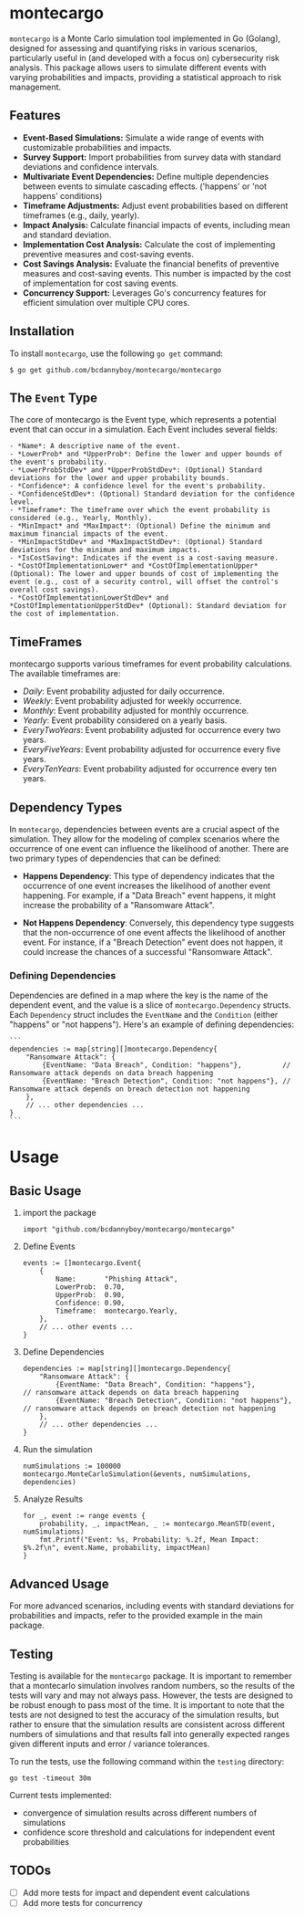 # montecargo

`montecargo` is a Monte Carlo simulation tool implemented in Go (Golang), designed for assessing and quantifying risks in various scenarios, particularly useful in (and developed with a focus on) cybersecurity risk analysis. This package allows users to simulate different events with varying probabilities and impacts, providing a statistical approach to risk management.

## Features

- **Event-Based Simulations:** Simulate a wide range of events with customizable probabilities and impacts.
- **Survey Support:** Import probabilities from survey data with standard deviations and confidence intervals.
- **Multivariate Event Dependencies:** Define multiple dependencies between events to simulate cascading effects. ('happens' or 'not happens' conditions)
- **Timeframe Adjustments:** Adjust event probabilities based on different timeframes (e.g., daily, yearly).
- **Impact Analysis:** Calculate financial impacts of events, including mean and standard deviation.
- **Implementation Cost Analysis:** Calculate the cost of implementing preventive measures and cost-saving events.
- **Cost Savings Analysis:** Evaluate the financial benefits of preventive measures and cost-saving events. This number is impacted by the cost of implementation for cost saving events.
- **Concurrency Support:** Leverages Go's concurrency features for efficient simulation over multiple CPU cores.

## Installation

To install `montecargo`, use the following `go get` command:

```$ go get github.com/bcdannyboy/montecargo/montecargo```

## The `Event` Type

The core of montecargo is the Event type, which represents a potential event that can occur in a simulation. Each Event includes several fields:

    - *Name*: A descriptive name of the event.
    - *LowerProb* and *UpperProb*: Define the lower and upper bounds of the event's probability.
    - *LowerProbStdDev* and *UpperProbStdDev*: (Optional) Standard deviations for the lower and upper probability bounds.
    - *Confidence*: A confidence level for the event's probability.
    - *ConfidenceStdDev*: (Optional) Standard deviation for the confidence level.
    - *Timeframe*: The timeframe over which the event probability is considered (e.g., Yearly, Monthly).
    - *MinImpact* and *MaxImpact*: (Optional) Define the minimum and maximum financial impacts of the event.
    - *MinImpactStdDev* and *MaxImpactStdDev*: (Optional) Standard deviations for the minimum and maximum impacts.
    - *IsCostSaving*: Indicates if the event is a cost-saving measure.
    - *CostOfImplementationLower* and *CostOfImplementationUpper* (Optional): The lower and upper bounds of cost of implementing the event (e.g., cost of a security control, will offset the control's overall cost savings).
    - *CostOfImplementationLowerStdDev* and *CostOfImplementationUpperStdDev* (Optional): Standard deviation for the cost of implementation.

##  TimeFrames

montecargo supports various timeframes for event probability calculations. The available timeframes are:

- *Daily*: Event probability adjusted for daily occurrence.
- *Weekly*: Event probability adjusted for weekly occurrence.
- *Monthly*: Event probability adjusted for monthly occurrence.
- *Yearly*: Event probability considered on a yearly basis.
- *EveryTwoYears*: Event probability adjusted for occurrence every two years.
- *EveryFiveYears*: Event probability adjusted for occurrence every five years.
- *EveryTenYears*: Event probability adjusted for occurrence every ten years.

## Dependency Types

In `montecargo`, dependencies between events are a crucial aspect of the simulation. They allow for the modeling of complex scenarios where the occurrence of one event can influence the likelihood of another. There are two primary types of dependencies that can be defined:

- **Happens Dependency**: This type of dependency indicates that the occurrence of one event increases the likelihood of another event happening. For example, if a "Data Breach" event happens, it might increase the probability of a "Ransomware Attack".

- **Not Happens Dependency**: Conversely, this dependency type suggests that the non-occurrence of one event affects the likelihood of another event. For instance, if a "Breach Detection" event does not happen, it could increase the chances of a successful "Ransomware Attack".

### Defining Dependencies

Dependencies are defined in a map where the key is the name of the dependent event, and the value is a slice of `montecargo.Dependency` structs. Each `Dependency` struct includes the `EventName` and the `Condition` (either "happens" or "not happens"). Here's an example of defining dependencies:

    ```
    dependencies := map[string][]montecargo.Dependency{
        "Ransomware Attack": {
            {EventName: "Data Breach", Condition: "happens"},          // Ransomware attack depends on data breach happening
            {EventName: "Breach Detection", Condition: "not happens"}, // Ransomware attack depends on breach detection not happening
        },
        // ... other dependencies ...
    }
    ```

# Usage

## Basic Usage

1. import the package

    `import "github.com/bcdannyboy/montecargo/montecargo"`

2. Define Events

    ```
    events := []montecargo.Event{
        {
            Name:       "Phishing Attack",
            LowerProb:  0.70,
            UpperProb:  0.90,
            Confidence: 0.90,
            Timeframe:  montecargo.Yearly,
        },
        // ... other events ...
    }
    ```

3. Define Dependencies

    ```
    dependencies := map[string][]montecargo.Dependency{
		"Ransomware Attack": {
			{EventName: "Data Breach", Condition: "happens"},          // ransomware attack depends on data breach happening
			{EventName: "Breach Detection", Condition: "not happens"}, // ransomware attack depends on breach detection not happening
		},
		// ... other dependencies ...
	}
    ```
4. Run the simulation

    ```
    numSimulations := 100000
	montecargo.MonteCarloSimulation(&events, numSimulations, dependencies)
    ```

5. Analyze Results

    ```
    for _, event := range events {
        probability, _, impactMean, _ := montecargo.MeanSTD(event, numSimulations)
        fmt.Printf("Event: %s, Probability: %.2f, Mean Impact: $%.2f\n", event.Name, probability, impactMean)
    }
    ```

## Advanced Usage

For more advanced scenarios, including events with standard deviations for probabilities and impacts, refer to the provided example in the main package.

## Testing

Testing is available for the `montecargo` package. It is important to remember that a montecarlo simulation involves random numbers, so the results of the tests will vary and may not always pass. However, the tests are designed to be robust enough to pass most of the time. It is important to note that the tests are not designed to test the accuracy of the simulation results, but rather to ensure that the simulation results are consistent across different numbers of simulations and that results fall into generally expected ranges given different inputs and error / variance tolerances.

To run the tests, use the following command within the `testing` directory:

`go test -timeout 30m`

Current tests implemented:

- convergence of simulation results across different numbers of simulations
- confidence score threshold and calculations for independent event probabilities

## TODOs

- [ ] Add more tests for impact and dependent event calculations
- [ ] Add more tests for concurrency